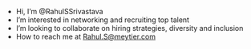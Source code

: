 - Hi, I’m @RahulSSrivastava
- I’m interested in networking and recruiting top talent
- I’m looking to collaborate on hiring strategies, diversity and inclusion
- How to reach me at Rahul.S@meytier.com
